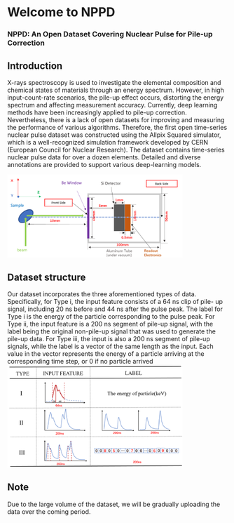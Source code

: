 # Welcome to NPPD
### NPPD: An Open Dataset Covering Nuclear Pulse for Pile-up Correction
## Introduction
X-rays spectroscopy is used to investigate the elemental composition and chemical states of materials through an energy spectrum. However, in high input-count-rate scenarios, the pile-up effect occurs, distorting the energy spectrum and affecting measurement accuracy. Currently, deep learning methods have been increasingly applied to pile-up correction. Nevertheless, there is a lack of open datasets for improving and measuring the performance of various algorithms. Therefore, the first open time-series nuclear pulse dataset was constructed using the Allpix Squared simulator, which is a well-recognized simulation framework developed by CERN (European Council for Nuclear Research). The dataset contains time-series nuclear pulse data for over a dozen elements. Detailed and diverse annotations are provided to support various deep-learning models. 

<img src="https://github.com/Congyu-Lin/nuclear-pulse-dataset-for-pileup-correction/blob/main/detector.png" width="400"> 

## Dataset structure
Our dataset incorporates the three aforementioned types
of data. Specifically, for Type i, the input feature consists of a 64 ns clip of pile-
up signal, including 20 ns before and 44 ns after the pulse peak. The label for
Type i is the energy of the particle corresponding to the pulse peak. For Type
ii, the input feature is a 200 ns segment of pile-up signal, with the label being
the original non-pile-up signal that was used to generate the pile-up data. For
Type iii, the input is also a 200 ns segment of pile-up signals, while the label is
a vector of the same length as the input. Each value in the vector represents the
energy of a particle arriving at the corresponding time step, or 0 if no particle
arrived
<img src="https://github.com/Congyu-Lin/nuclear-pulse-dataset-for-pileup-correction/blob/main/label.png" width="400"> 

## Note
Due to the large volume of the dataset, we will be gradually uploading the data over the coming period.
